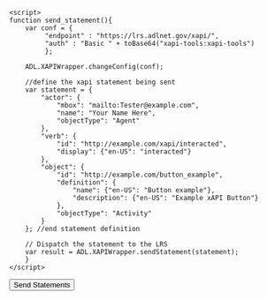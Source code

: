 <!doctype html>  
<head>  
   <!-- Includes for ADL's xAPI Wrapper -->  
   <!-- Download the files from: -->  
   <!-- https://github.com/adlnet/xAPIWrapper -->  
   <script type="text/javascript" src="./js/cryptojs_v3.1.2.js"></script>  
    <script type="text/javascript" src="./js/xapiwrapper.js"></script>  
    <!------------------------------------->      
      
    <script>  
    function send_statement(){  
        var conf = {  
             "endpoint" : "https://lrs.adlnet.gov/xapi/",  
             "auth" : "Basic " + toBase64("xapi-tools:xapi-tools")  
             };  
  
        ADL.XAPIWrapper.changeConfig(conf);  
           
        //define the xapi statement being sent  
        var statement = {  
            "actor": {  
                "mbox": "mailto:Tester@example.com",  
                "name": "Your Name Here",  
                "objectType": "Agent"  
            },  
            "verb": {  
                "id": "http://example.com/xapi/interacted",  
                "display": {"en-US": "interacted"}  
            },  
            "object": {  
                "id": "http://example.com/button_example",  
                "definition": {  
                    "name": {"en-US": "Button example"},  
                    "description": {"en-US": "Example xAPI Button"}  
                },  
                "objectType": "Activity"  
            }  
        }; //end statement definition  
   
        // Dispatch the statement to the LRS  
        var result = ADL.XAPIWrapper.sendStatement(statement);  
        }  
    </script>  
  
</head>  
  
<body>  
    <button type="button" onclick="send_statement()">Send Statements</button>  
</body>  
</html>  

